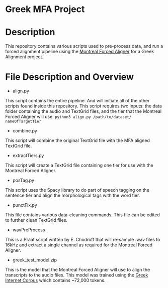 # Greek MFA Project

# Description

This repository contains various scripts used to pre-process data, and run a forced alignment pipeline using the [Montreal Forced Aligner](https://github.com/MontrealCorpusTools/Montreal-Forced-Aligner/) for a Greek Alignment project.

# File Description and Overview
- align.py

This script contains the entire pipeline. And will initiate all of the other scripts found inside this repository. This script requires two inputs: the data folder containing the audio and TextGrid files, and the tier that the Montreal Forced Aligner will use.
  `python3 align.py /path/to/dataset/ nameOfTargetTier`

- combine.py

This script will combine the original TextGrid file with the MFA aligned TextGrid file.

- extractTiers.py

This script will create a TextGrid file containing one tier for use with the Montreal Forced Aligner.

- posTag.py

This script uses the Spacy library to do part of speech tagging on the sentence tier and align the morphological tags with the word tier.

- punctFix.py

This file contains various data-cleaning commands. This file can be edited to further clean TextGrid files.

- wavPreProcess

This is a Praat script written by E. Chodroff that will re-sample .wav files to 16kHz and extract a single channel as required for the Montreal Forced Aligner.

- greek_test_model.zip

This is the model that the Montreal Forced Aligner will use to align the transcripts to the audio files. This model was trained using the [Greek Internet Corpus](https://en.wiktionary.org/wiki/Appendix:Greek_word_lists) which contains ~72,000 tokens. 